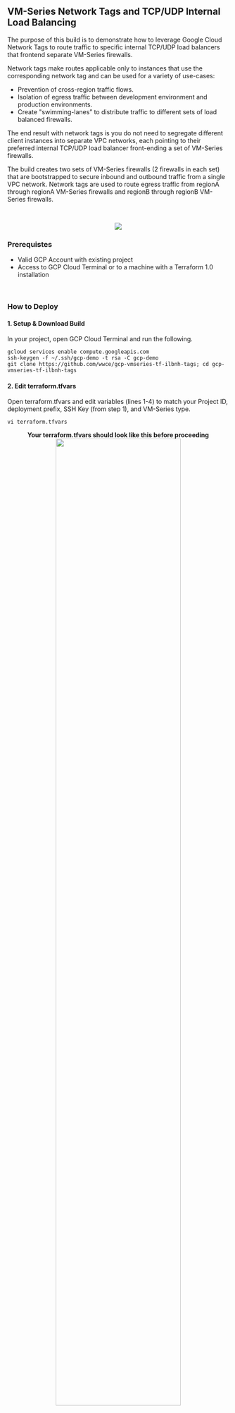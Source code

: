 ## VM-Series Network Tags and TCP/UDP Internal Load Balancing

The purpose of this build is to demonstrate how to leverage Google Cloud Network Tags to route traffic to specific internal TCP/UDP load balancers that frontend separate VM-Series firewalls. 

Network tags make routes applicable only to instances that use the corresponding network tag and can be used for a variety of use-cases: 

* Prevention of cross-region traffic flows.
* Isolation of egress traffic between development environment and production environments.
* Create "swimming-lanes” to distribute traffic to different sets of load balanced firewalls.

The end result with network tags is you do not need to segregate different client instances into separate VPC networks, each pointing to their preferred internal TCP/UDP load balancer front-ending a  set of VM-Series firewalls. 

The build creates two sets of VM-Series firewalls (2 firewalls in each set) that are bootstrapped to secure inbound and outbound traffic from a single VPC network.  Network tags are used to route egress traffic from regionA through regionA VM-Series firewalls and regionB through regionB VM-Series firewalls. 

</br>
<p align="center">
<img src="https://raw.githubusercontent.com/wwce/gcp-vmseries-tf-ilbnh-tags/master/images/diagram.png">
</p>


### Prerequistes 
* Valid GCP Account with existing project
* Access to GCP Cloud Terminal or to a machine with a Terraform 1.0 installation

</br>

### How to Deploy
#### 1. Setup & Download Build
In your project, open GCP Cloud Terminal and run the following.
```
gcloud services enable compute.googleapis.com
ssh-keygen -f ~/.ssh/gcp-demo -t rsa -C gcp-demo
git clone https://github.com/wwce/gcp-vmseries-tf-ilbnh-tags; cd gcp-vmseries-tf-ilbnh-tags
```

#### 2. Edit terraform.tfvars
Open terraform.tfvars and edit variables (lines 1-4) to match your Project ID, deployment prefix, SSH Key (from step 1), and VM-Series type.

```
vi terraform.tfvars
```

<p align="center">
<b>Your terraform.tfvars should look like this before proceeding</b>
<img src="https://raw.githubusercontent.com/wwce/gcp-vmseries-tf-ilbnh-tags/master/images/tfvars.png" width="75%" height="75%" >
</p>

#### 3. Deploy Build
```
terraform init
terraform apply
```

</br>

### How to Destroy
Run the following to destroy the build and remove the SSH key created in step 1.
```
terraform destroy
rm ~/.ssh/gcp-demo*
```

</br>

### Support Policy
The guide in this directory and accompanied files are released under an as-is, best effort, support policy. These scripts should be seen as community supported and Palo Alto Networks will contribute our expertise as and when possible. We do not provide technical support or help in using or troubleshooting the components of the project through our normal support options such as Palo Alto Networks support teams, or ASC (Authorized Support Centers) partners and backline support options. The underlying product used (the VM-Series firewall) by the scripts or templates are still supported, but the support is only for the product functionality and not for help in deploying or using the template or script itself.
Unless explicitly tagged, all projects or work posted in our GitHub repository (at https://github.com/PaloAltoNetworks) or sites other than our official Downloads page on https://support.paloaltonetworks.com are provided under the best effort policy.
